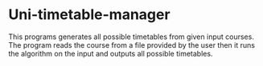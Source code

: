 # Uni-timetable-manager
This programs generates all possible timetables from given input courses.
The program reads the course from a file provided by the user then it runs the algorithm on the input and outputs all possible timetables.
